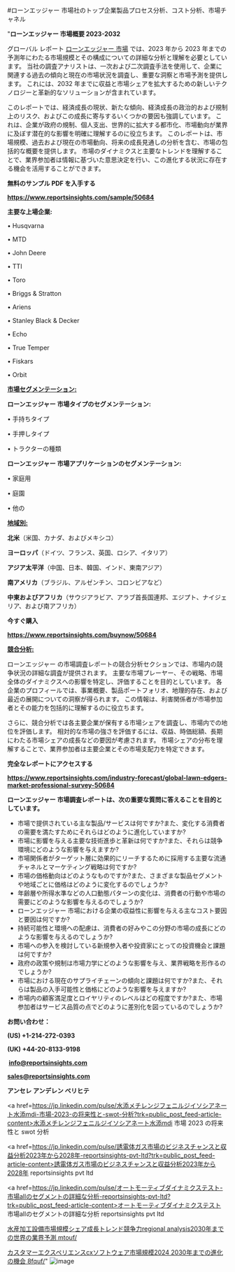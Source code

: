 #ローンエッジャー 市場社のトップ企業製品プロセス分析、コスト分析、市場チャネル

"<strong>ローンエッジャー 市場概要 2023-2032</strong>

グローバル レポート <a href=https://www.reportsinsights.com/sample/50684>ローンエッジャー 市場</a> では、2023 年から 2023 年までの予測年にわたる市場規模とその構成についての詳細な分析と理解を必要としています。 当社の調査アナリストは、一次および二次調査手法を使用して、企業に関連する過去の傾向と現在の市場状況を調査し、重要な洞察と市場予測を提供します。 これには、2032 年までに収益と市場シェアを拡大​​するための新しいテクノロジーと革新的なソリューションが含まれています。

このレポートでは、経済成長の現状、新たな傾向、経済成長の政治的および規制上のリスク、およびこの成長に寄与するいくつかの要因も強調しています。 これは、企業が政府の規制、個人支出、世界的に拡大する都市化、市場動向が業界に及ぼす潜在的な影響を明確に理解するのに役立ちます。 このレポートは、市場規模、過去および現在の市場動向、将来の成長見通しの分析を含む、市場の包括的な概要を提供します。 市場のダイナミクスと主要なトレンドを理解することで、業界参加者は情報に基づいた意思決定を行い、この進化する状況に存在する機会を活用することができます。

<strong><b>無料のサンプル PDF を入手する</b></strong>

<a href=https://www.reportsinsights.com/sample/50684><strong><u>https://www.reportsinsights.com/sample/50684</u></strong></a>

<strong>主要な上場企業:</strong>

• Husqvarna

• MTD

• John Deere

• TTI

• Toro

• Briggs & Stratton

• Ariens

• Stanley Black & Decker

• Echo

• True Temper

• Fiskars

• Orbit

<strong><u>市場セグメンテーション</u></strong><strong><u>:</u></strong>

<strong>ローンエッジャー 市場タイプのセグメンテーション:</strong>

• 手持ちタイプ

• 手押しタイプ

• トラクターの種類

<strong>ローンエッジャー 市場アプリケーションのセグメンテーション:</strong>

• 家庭用

• 庭園

• 他の

<strong><u>地域別</u></strong><strong><u>:</u></strong>

<strong>北米</strong>（米国、カナダ、およびメキシコ）

<strong>ヨーロッパ</strong>（ドイツ、フランス、英国、ロシア、イタリア）

<strong>アジア太平洋</strong>（中国、日本、韓国、インド、東南アジア）

<strong>南アメリカ</strong>（ブラジル、アルゼンチン、コロンビアなど）

<strong>中東およびアフリカ</strong>（サウジアラビア、アラブ首長国連邦、エジプト、ナイジェリア、および南アフリカ）

<strong>今すぐ購入</strong>

<a href=https://www.reportsinsights.com/buynow/50684><strong><u>https://www.reportsinsights.com/buynow/50684</u></strong></a>

<strong><u>競合分析:</u></strong>

ローンエッジャー の市場調査レポートの競合分析セクションでは、市場内の競争状況の詳細な調査が提供されます。 主要な市場プレーヤー、その戦略、市場全体のダイナミクスへの影響を特定し、評価することを目的としています。 各企業のプロフィールでは、事業概要、製品ポートフォリオ、地理的存在、および最近の展開についての洞察が得られます。 この情報は、利害関係者が市場参加者とその能力を包括的に理解するのに役立ちます。

さらに、競合分析では各主要企業が保有する市場シェアを調査し、市場内での地位を評価します。 相対的な市場の強さを評価するには、収益、時価総額、長期にわたる市場シェアの成長などの要因が考慮されます。 市場シェアの分布を理解することで、業界参加者は主要企業とその市場支配力を特定できます。

<strong>完全なレポートにアクセスする</strong>

<a href=https://www.reportsinsights.com/industry-forecast/global-lawn-edgers-market-professional-survey-50684><strong><u><b>https://www.reportsinsights.com/industry-forecast/global-lawn-edgers-market-professional-survey-50684</b></u></strong></a>

<strong><b>ローンエッジャー 市場調査レポートは、次の重要な質問に答えることを目的としています。</b></strong>
<ul>
  <li>市場で提供されている主な製品/サービスは何ですか?また、変化する消費者の需要を満たすためにそれらはどのように進化していますか?</li>
  <li>市場に影響を与える主要な技術進歩と革新は何ですか?また、それらは競争環境にどのような影響を与えますか?</li>
  <li>市場関係者がターゲット層に効果的にリーチするために採用する主要な流通チャネルとマーケティング戦略は何ですか?</li>
  <li>市場の価格動向はどのようなものですか?また、さまざまな製品セグメントや地域ごとに価格はどのように変化するのでしょうか?</li>
  <li>年齢層や所得水準などの人口動態パターンの変化は、消費者の行動や市場の需要にどのような影響を与えるのでしょうか?</li>
  <li>ローンエッジャー 市場における企業の収益性に影響を与える主なコスト要因と要因は何ですか?</li>
  <li>持続可能性と環境への配慮は、消費者の好みやこの分野の市場の成長にどのような影響を与えるのでしょうか?</li>
  <li>市場への参入を検討している新規参入者や投資家にとっての投資機会と課題は何ですか?</li>
  <li>政府の政策や規制は市場力学にどのような影響を与え、業界戦略を形作るのでしょうか?</li>
  <li>市場における現在のサプライチェーンの傾向と課題は何ですか?また、それらは製品の入手可能性と価格にどのような影響を与えますか?</li>
  <li>市場内の顧客満足度とロイヤリティのレベルはどの程度ですか?また、市場参加者はサービス品質の点でどのように差別化を図っているのでしょうか?</li>
</ul>
<strong>お問い合わせ：</strong>

<strong>(US) +1-214-272-0393</strong>

<strong>(UK) +44-20-8133-9198</strong>

<strong> </strong><a href=info@reportsinsights.com><strong><u>info@reportsinsights.com</u></strong></a>

<a href=sales@reportsinsights.com><strong><u>sales@reportsinsights.com</u></strong></a>

<strong>アンセレ アンデレン ベリヒテ</strong>

<a href=https://jp.linkedin.com/pulse/水添メチレンジフェニルジイソシアネート水添mdi-市場-2023-の将来性と-swot-分析?trk=public_post_feed-article-content>水添メチレンジフェニルジイソシアネート水添mdi 市場 2023 の将来性と swot 分析</a>

<a href=https://jp.linkedin.com/pulse/誘電体ガス市場のビジネスチャンスと収益分析2023年から2028年-reportsinsights-pvt-ltd?trk=public_post_feed-article-content>誘電体ガス市場のビジネスチャンスと収益分析2023年から2028年 reportsinsights pvt ltd</a>

<a href=https://jp.linkedin.com/pulse/オートモーティブダイナミクステスト-市場allのセグメントの詳細な分析-reportsinsights-pvt-ltd?trk=public_post_feed-article-content>オートモーティブダイナミクステスト 市場allのセグメントの詳細な分析 reportsinsights pvt ltd</a>

<a href=https://www.linkedin.com/pulse/水産加工設備市場規模シェア成長トレンド競争力regional-analysis2030年までの世界の業界予測-mtouf/>水産加工設備市場規模シェア成長トレンド競争力regional analysis2030年までの世界の業界予測 mtouf/</a>

<a href=https://www.linkedin.com/pulse/カスタマーエクスペリエンスcxソフトウェア市場規模2024-2030年までの進化の機会-8fquf/>カスタマーエクスペリエンスcxソフトウェア市場規模2024 2030年までの進化の機会 8fquf/</a>"
![image](https://github.com/aakesh123242/RIMarket/assets/158431203/3e0d2a31-0d8d-4778-92f6-d0c715e3943b)
